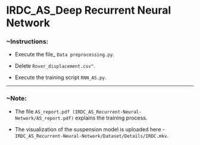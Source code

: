 # IRDC_AS_Deep Recurrent Neural Network


### ~Instructions:

* Execute the file_ `Data preprocessing.py`.
  
* Delete `Rover_displacement.csv"`.  
  
* Execute the training script `RNN_AS.py`.

-------------------------------------------------------------------------------------------------------------------------------------------------------
### ~Note:  

* The file `AS_report.pdf (IRDC_AS_Recurrent-Neural-Network/AS_report.pdf)` explains the training process.  

* The visualization of the suspension model is uploaded here - `IRDC_AS_Recurrent-Neural-Network/Dataset/Details/IRDC.mkv`.


